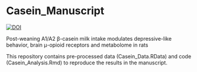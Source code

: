 # Casein_Manuscript

[![DOI](https://zenodo.org/badge/339363935.svg)](https://zenodo.org/badge/latestdoi/339363935)

Post-weaning A1/A2 β-casein milk intake modulates depressive-like behavior, brain μ-opioid receptors and metabolome in rats

This repository contains pre-processed data (Casein_Data.RData) and code (Casein_Analysis.Rmd) to reproduce the results in the manuscript.
